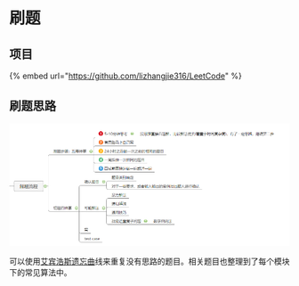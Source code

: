 # 刷题

## 项目

{% embed url="https://github.com/lizhangjie316/LeetCode" %}

## 刷题思路

![](../.gitbook/assets/image%20%28161%29.png)

可以使用[艾宾浩斯遗忘曲](https://baike.baidu.com/item/%E9%81%97%E5%BF%98%E6%9B%B2%E7%BA%BF/7278665?fromtitle=%E8%89%BE%E5%AE%BE%E6%B5%A9%E6%96%AF%E9%81%97%E5%BF%98%E6%9B%B2%E7%BA%BF&fromid=3905802)线来重复没有思路的题目。相关题目也整理到了每个模块下的常见算法中。

